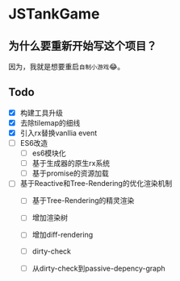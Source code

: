 JSTankGame
==========

## 为什么要重新开始写这个项目？
因为，我就是想要重启`自制小游戏`😂。

## Todo
- [x] 构建工具升级
- [x] 去除tilemap的细线
- [x] 引入rx替换vanllia event
- [ ] ES6改造
    - [ ] es6模块化
    - [ ] 基于生成器的原生rx系统
    - [ ] 基于promise的资源加载
- [ ] 基于Reactive和Tree-Rendering的优化渲染机制
    - [ ] 基于Tree-Rendering的精灵渲染
    - [ ] 增加渲染树
    - [ ] 增加diff-rendering
    - [ ] dirty-check
    - [ ] 从dirty-check到passive-depency-graph


